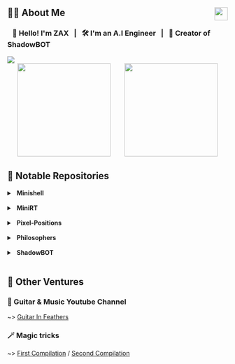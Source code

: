 <h2>🧑‍💻 About Me <img src="https://komarev.com/ghpvc/?username=ZaxVaxZ" align="right" height=30></h2>

### &nbsp;&nbsp; 👋 Hello! I'm ZAX &nbsp; | &nbsp; 🛠️ I'm an A.I Engineer &nbsp; | &nbsp; 🤖 Creator of ShadowBOT

<img src="https://i.imgur.com/JlFDiTq.png"/>

<div align=center>
    <img src="https://github-readme-stats.vercel.app/api?username=ZaxVaxZ&count_private=true&show_icons=true&theme=anuraghazra&border_color=ff00ff&text_color=ff66ff&title_color=a755ff&icon_color=5555ff&bg_color=60%2c550055%2c330033%2c110011%2c000000&hide=issues" height=213/>
  <span>&nbsp;&nbsp;&nbsp;&nbsp;&nbsp;&nbsp;</span>
    <img height=213 src="https://github-readme-stats.vercel.app/api/top-langs/?username=ZaxVaxZ&layout=compact&theme=anuraghazra&border_color=ff00ff&text_color=ff66ff&title_color=a755ff&icon_color=44ff00&bg_color=60%2c550055%2c330033%2c110011%2c000000"/>
</div>

## 🔎 Notable Repositories

<details>
  <summary><strong>&nbsp; Minishell</strong></summary>
  <p><strong>Project description</strong></p>
</details>
<br>
<details>
  <summary><strong>&nbsp; MiniRT</strong></summary>
  <p><strong>Project description</strong></p>
</details>
<br>
<details>
  <summary><strong>&nbsp; Pixel-Positions</strong></summary>
  <p><strong>Project description</strong></p>
</details>
<br>
<details>
  <summary><strong>&nbsp; Philosophers</strong></summary>
  <p><strong>Project description</strong></p>
</details>
<br>
<details>
  <summary><strong>&nbsp; ShadowBOT</strong></summary>
  <p><strong>Project description</strong></p>
</details>
<br>

## 🎸 Other Ventures

### 🎵 Guitar & Music Youtube Channel
~> [Guitar In Feathers](https://www.youtube.com/@guitar_in_feathers)

### 🪄 Magic tricks
~> [First Compilation](https://vimeo.com/242802415) / [Second Compilation](https://www.youtube.com/watch?v=m7dbOuSCBPI)


